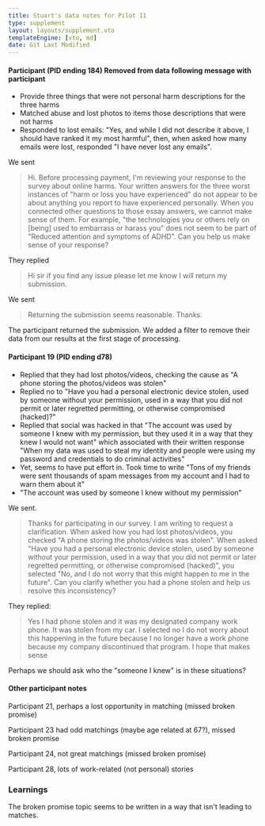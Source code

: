 ```yaml
---
title: Stuart's data notes for Pilot 11
type: supplement
layout: layouts/supplement.vto
templateEngine: [vto, md]
date: Git Last Modified
---
```



#### Participant (PID ending 184) **Removed from data following message with participant**
  - Provide three things that were not personal harm descriptions for the three harms
  - Matched abuse and lost photos to items those descriptions that were not harms
  - Responded to lost emails: "Yes, and while I did not describe it above, I should have ranked it my most harmful", then, when asked how many emails were lost, responded "I have never lost any emails".

We sent
> Hi. Before processing payment, I'm reviewing your response to the survey about online harms. Your written answers for the three worst instances of "harm or loss you have experienced" do not appear to be about anything you report to have experienced personally. When you connected other questions to those essay answers, we cannot make sense of them. For example, "the technologies you or others rely on [being] used to embarrass or harass you" does not seem to be part of "Reduced attention and symptoms of ADHD". Can you help us make sense of your response?

They replied
> Hi sir if you find any issue please let me know I will return my submission.

We sent
> Returning the submission seems reasonable. Thanks.

The participant returned the submission. We added a filter to remove their data from our results at the first stage of processing.

#### Participant 19 (PID ending d78)
  - Replied that they had lost photos/videos, checking the cause as "A phone storing the photos/videos was stolen"
  - Replied no to "Have you had a personal electronic device stolen, used by someone without your permission, used in a way that you did not permit or later regretted permitting, or otherwise compromised (hacked)?"
  - Replied that social was hacked in that "The account was used by someone I knew with my permission, but they used it in a way that they knew I would not want" which associated with their written response "When my data was used to steal my identity and people were using my password and credentials to do criminal activities"
  - Yet, seems to have put effort in. Took time to write "Tons of my friends were sent thousands of spam messages from my account and I had to warn them about it"
  - "The account was used by someone I knew without my permission"

We sent.
> Thanks for participating in our survey. I am writing to request a clarification. When asked how you had lost photos/videos, you checked "A phone storing the photos/videos was stolen". When asked "Have you had a personal electronic device stolen, used by someone without your permission, used in a way that you did not permit or later regretted permitting, or otherwise compromised (hacked)", you selected "No, and I do not worry that this might happen to me in the future". Can you clarify whether you had a phone stolen and help us resolve this inconsistency?

They replied:
> Yes I had phone stolen and it was my designated company work phone. It was stolen from my car. I selected no I do not worry about this happening in the future because I no longer have a work phone because my company discontinued that program. I hope that makes sense

Perhaps we should ask who the "someone I knew" is in these situations?

#### Other participant notes

Participant 21, perhaps a lost opportunity in matching (missed broken promise)

Participant 23 had odd matchings (maybe age related at 67?), missed broken promise

Participant 24, not great matchings (missed broken promise)

Participant 28, lots of work-related (not personal) stories

### Learnings

The broken promise topic seems to be written in a way that isn't leading to matches.
